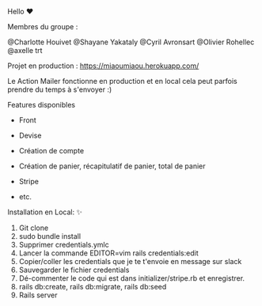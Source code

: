 Hello :heart:


Membres du groupe : 

@Charlotte Houivet
@Shayane Yakataly
@Cyril Avronsart
@Olivier Rohellec 
@axelle trt 


Projet en production : https://miaoumiaou.herokuapp.com/

Le Action Mailer fonctionne en production et en local cela peut parfois prendre du temps à s'envoyer :) 



Features disponibles

- Front 

- Devise 

- Création de compte 

- Création de panier, récapitulatif de panier, total de panier 

- Stripe

+ etc. 


Installation en Local: :sparkles:

1. Git clone 
2. sudo bundle install 
3. Supprimer credentials.ymlc 
4. Lancer la commande EDITOR=vim rails credentials:edit
5. Copier/coller les credentials que je te t'envoie en message sur slack 
6. Sauvegarder le fichier credentials 
7. Dé-commenter le code qui est dans initializer/stripe.rb et enregistrer. 
8. rails db:create, rails db:migrate, rails db:seed 
9. Rails server 


